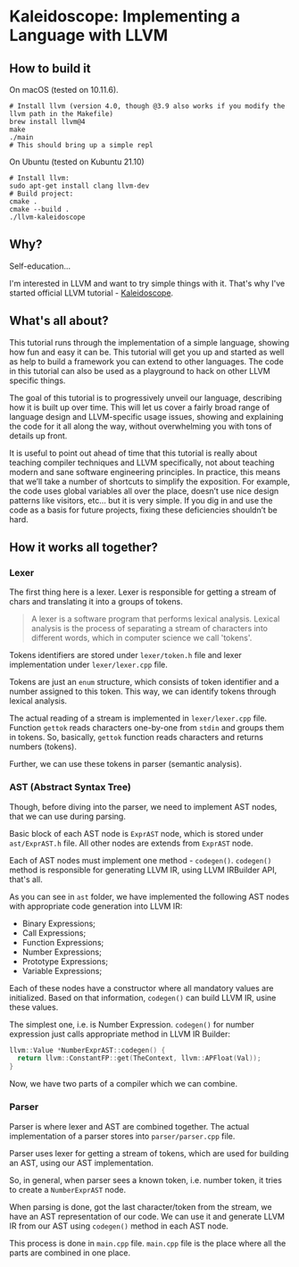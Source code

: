 # Kaleidoscope: Implementing a Language with LLVM

## How to build it
On macOS (tested on 10.11.6).
~~~
# Install llvm (version 4.0, though @3.9 also works if you modify the llvm path in the Makefile)
brew install llvm@4
make
./main
# This should bring up a simple repl
~~~

On Ubuntu (tested on Kubuntu 21.10)
~~~
# Install llvm:
sudo apt-get install clang llvm-dev
# Build project:
cmake .
cmake --build .
./llvm-kaleidoscope
~~~

## Why?

Self-education...

I'm interested in LLVM and want to try simple things with it.
That's why I've started official LLVM tutorial - [Kaleidoscope](http://llvm.org/docs/tutorial).

## What's all about?

This tutorial runs through the implementation of a simple language, showing how fun and easy it can be.
This tutorial will get you up and started as well as help to build a framework you can extend to other languages.
The code in this tutorial can also be used as a playground to hack on other LLVM specific things.

The goal of this tutorial is to progressively unveil our language, describing how it is built up over time.
This will let us cover a fairly broad range of language design and LLVM-specific usage issues, showing and explaining the code for it all along the way, without overwhelming you with tons of details up front.

It is useful to point out ahead of time that this tutorial is really about teaching compiler techniques and LLVM specifically, not about teaching modern and sane software engineering principles.
In practice, this means that we’ll take a number of shortcuts to simplify the exposition.
For example, the code uses global variables all over the place, doesn’t use nice design patterns like visitors, etc... but it is very simple.
If you dig in and use the code as a basis for future projects, fixing these deficiencies shouldn’t be hard.

## How it works all together?

### Lexer

The first thing here is a lexer.
Lexer is responsible for getting a stream of chars and translating it into a groups of tokens.

> A lexer is a software program that performs lexical analysis. Lexical analysis is the process of separating a stream of characters into different words, which in computer science we call 'tokens'.

Tokens identifiers are stored under `lexer/token.h` file and lexer implementation under `lexer/lexer.cpp` file.

Tokens are just an `enum` structure, which consists of token identifier and a number assigned to this token.
This way, we can identify tokens through lexical analysis.

The actual reading of a stream is implemented in `lexer/lexer.cpp` file.
Function `gettok` reads characters one-by-one from `stdin` and groups them in tokens.
So, basically, `gettok` function reads characters and returns numbers (tokens).

Further, we can use these tokens in parser (semantic analysis).

### AST (Abstract Syntax Tree)

Though, before diving into the parser, we need to implement AST nodes, that we can use during parsing.

Basic block of each AST node is `ExprAST` node, which is stored under `ast/ExprAST.h` file.
All other nodes are extends from `ExprAST` node.

Each of AST nodes must implement one method - `codegen()`.
`codegen()` method is responsible for generating LLVM IR, using LLVM IRBuilder API, that's all.

As you can see in `ast` folder, we have implemented the following AST nodes with appropriate code generation into LLVM IR:

- Binary Expressions;
- Call Expressions;
- Function Expressions;
- Number Expressions;
- Prototype Expressions;
- Variable Expressions;

Each of these nodes have a constructor where all mandatory values are initialized.
Based on that information, `codegen()` can build LLVM IR, usine these values.

The simplest one, i.e. is Number Expression.
`codegen()` for number expression just calls appropriate method in LLVM IR Builder:

```c++
llvm::Value *NumberExprAST::codegen() {
  return llvm::ConstantFP::get(TheContext, llvm::APFloat(Val));
}
```

Now, we have two parts of a compiler which we can combine.

### Parser

Parser is where lexer and AST are combined together.
The actual implementation of a parser stores into `parser/parser.cpp` file.

Parser uses lexer for getting a stream of tokens, which are used for building an AST, using our AST implementation.

So, in general, when parser sees a known token, i.e. number token, it tries to create a `NumberExprAST` node.

When parsing is done, got the last character/token from the stream, we have an AST representation of our code.
We can use it and generate LLVM IR from our AST using `codegen()` method in each AST node.

This process is done in `main.cpp` file.
`main.cpp` file is the place where all the parts are combined in one place.
